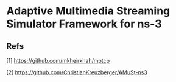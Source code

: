 # Adaptive Multimedia Streaming Simulator Framework for ns-3

## Refs

[1] https://github.com/mkheirkhah/mptcp

[2] https://github.com/ChristianKreuzberger/AMuSt-ns3
